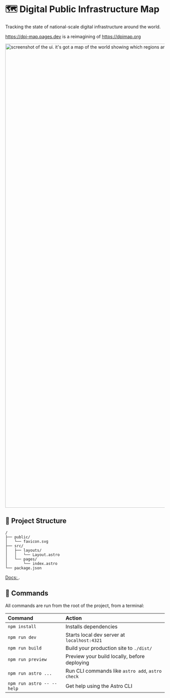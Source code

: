 # 🗺️ Digital Public Infrastructure Map

Tracking the state of national-scale digital infrastructure around the world.

https://dpi-map.pages.dev is a reimagining of https://dpimap.org

<img width="1468" alt="screenshot of the ui. it's got a map of the world showing which regions are running digital public infrastructure projects." src="https://github.com/user-attachments/assets/7398f03d-dd4b-4330-ae6a-265e21254f58" />


## 🚀 Project Structure

```text
/
├── public/
│   └── favicon.svg
├── src/
│   ├── layouts/
│   │   └── Layout.astro
│   └── pages/
│       └── index.astro
└── package.json
```

[Docs: ](https://docs.astro.build/en/basics/project-structure/).

## 🧞 Commands

All commands are run from the root of the project, from a terminal:

| Command                   | Action                                           |
| :------------------------ | :----------------------------------------------- |
| `npm install`             | Installs dependencies                            |
| `npm run dev`             | Starts local dev server at `localhost:4321`      |
| `npm run build`           | Build your production site to `./dist/`          |
| `npm run preview`         | Preview your build locally, before deploying     |
| `npm run astro ...`       | Run CLI commands like `astro add`, `astro check` |
| `npm run astro -- --help` | Get help using the Astro CLI                     |

